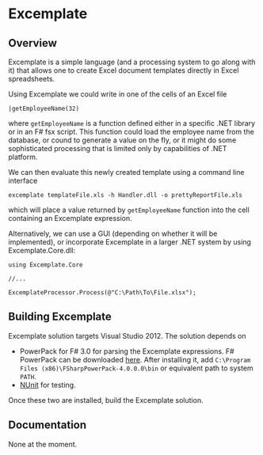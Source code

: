 Excemplate
==========

Overview
--------

Excemplate is a simple language (and a processing system to go along with it) that allows one to create Excel document templates directly in Excel spreadsheets.

Using Excemplate we could write in one of the cells of an Excel file

    |getEmployeeName(32)
	
where `getEmployeeName` is a function defined either in a specific .NET library or in an F# fsx script.  This function could load the employee name from the database, or cound to generate a value on the fly, or it might do some sophisticated processing that is limited only by capabilities of .NET platform.  

We can then evaluate this newly created template using a command line interface

    excemplate templateFile.xls -h Handler.dll -o prettyReportFile.xls
	
which will place a value returned by `getEmployeeName` function into the cell containing an Excemplate expression.

Alternatively, we can use a GUI (depending on whether it will be implemented), or incorporate Excemplate in a larger .NET system by using Excemplate.Core.dll:

    using Excemplate.Core
	
	//...
	
	ExcemplateProcessor.Process(@"C:\Path\To\File.xlsx");
	
Building Excemplate
-------------------

Excemplate solution targets Visual Studio 2012.  The solution depends on

* PowerPack for F# 3.0 for parsing the Excemplate expressions.  F# PowerPack can be downloaded [here](https://fsharppowerpack.codeplex.com/releases/view/99231).  After installing it, add `C:\Program Files (x86)\FSharpPowerPack-4.0.0.0\bin` or equivalent path to system `PATH`.
* [NUnit](http://www.nunit.org/) for testing.

Once these two are installed, build the Excemplate solution.

Documentation
-------------

None at the moment.

